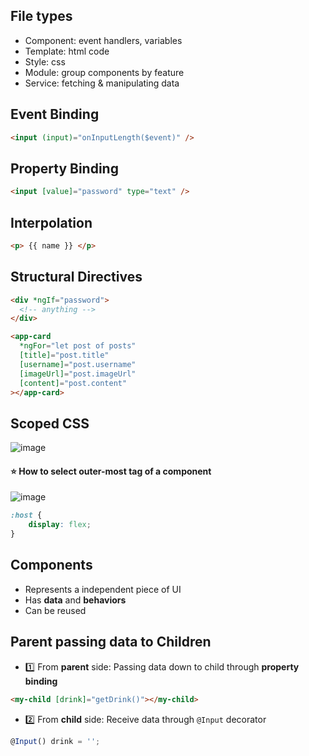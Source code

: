 ## File types
- Component: event handlers, variables
- Template: html code
- Style: css
- Module: group components by feature
- Service: fetching & manipulating data

## Event Binding
```html
<input (input)="onInputLength($event)" />
```

## Property Binding
```html
<input [value]="password" type="text" />
```

## Interpolation
```html
<p> {{ name }} </p>
```

## Structural Directives
```html
<div *ngIf="password">
  <!-- anything -->
</div>
```

```html
<app-card 
  *ngFor="let post of posts"
  [title]="post.title" 
  [username]="post.username" 
  [imageUrl]="post.imageUrl" 
  [content]="post.content"
></app-card>
```

## Scoped CSS

![image](https://user-images.githubusercontent.com/28957748/126029192-5e9144de-08be-4729-89e6-9dde3ac21273.png)

#### ⭐ How to select outer-most tag of a component
![image](https://user-images.githubusercontent.com/28957748/126029592-b2d5dff7-1a3f-490f-866b-debea8999fdf.png)
```css
:host {
    display: flex;
}
```


## Components
- Represents a independent piece of UI
- Has __data__ and __behaviors__
- Can be reused

## Parent passing data to Children
- :one: From __parent__ side: Passing data down to child through __property binding__
```html
<my-child [drink]="getDrink()"></my-child>
```

- :two: From __child__ side: Receive data through `@Input` decorator
```js
@Input() drink = '';
```
